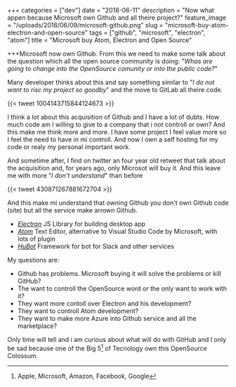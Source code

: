 +++
categories = ["dev"]
date = "2018-06-11"
description = "Now what appen because Microsoft own Github and all theire project?"
feature_image = "/uploads/2018/06/09/microsoft-github.png"
slug = "microsoft-buy-atom-electron-and-open-source"
tags = ["github", "microsoft", "electron", "atom"]
title = "Microsoft buy Atom, Electron and Open Source"

+++Microsoft now own Github. From this we need to make some talk about the question which all the open source community is doing: "_Whas are going to change into the OpenSource comunity or into the public code?_"

Many developer thinks about this and say something similar to "_I do not want to risc my project so goodby_" and the move to GitLab all theire code.

{{< tweet 1004143715844124673 >}}

I think a lot about this acquisition of Github and I have a lot of dubts. How much code am I willing to give to a company that i not controll or own?
And this make me think more and more. I have some project I feel value more so I feel the need to have in mi controll.
And now I own a self hosting for my code or realy my personal important work.

And sometime after, I find on twitter an four year old retweet that talk about the acquisition and, for years ago, only Microsot will buy it. And this leave me with more "_I don't understand_" than before

{{< tweet 430871267881672704 >}}

And this make mi understand that owning Github you don't own Github code (site) but all the service make arrown Github.

-   [_Electron_](https://electronjs.org) JS Library for building desktop app
-   [_Atom_](https://atom.io) Text Editor, alternative to Visual Studio Code by Microsoft, with lots of plugin
-   [_HuBot_](https://hubot.github.com) Framework for bot for Slack and other services

My questions are:

-   Github has problems. Microsoft buying it will solve the problems or kill GitHub?
-   The want to controll the OpenSource word or the only want to work with it?
-   They want more contoll over Electron and his development?
-   They want to controll Atom development?
-   They want to make more Azure into Github service and all the marketplace?

Only time will tell and i am curious about what will do with GitHub and I only be sad because one of the Big 5[^1] of Tecnology own this OpenSource Colossum.

[^1]: Apple, Microsoft, Amazon, Facebook, Google

